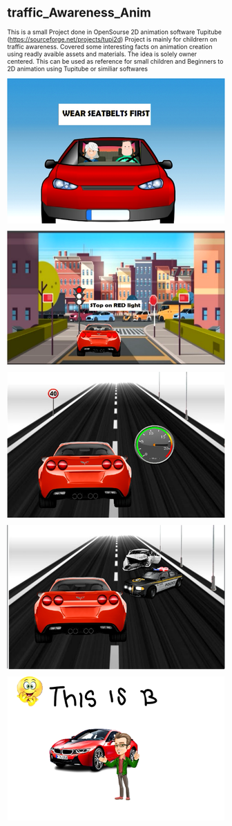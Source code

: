 # traffic_Awareness_Anim

This is a small Project done in OpenSourse 2D animation software Tupitube (https://sourceforge.net/projects/tupi2d)
Project is mainly for childrern on traffic awareness. Covered some interesting facts on animation creation using readly avaible assets and materials. The idea is solely owner centered.
This can be used as reference for small children and Beginners to 2D animation using Tupitube or similiar softwares

![](images/screenshot1.png)

![](images/screenshot2.png)

![](images/screenshot3.png)

![](images/screenshot4.png)

![](images/screenshot5.png)






